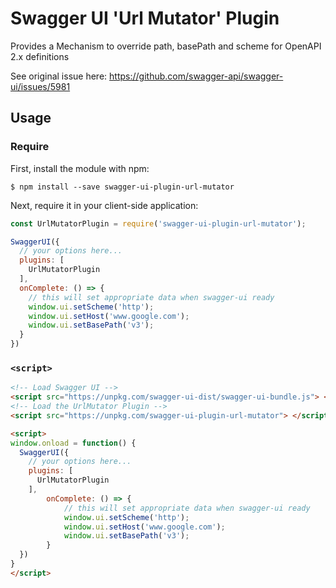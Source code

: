 Swagger UI 'Url Mutator' Plugin
==================================================================

Provides a Mechanism to override path, basePath and scheme for OpenAPI 2.x definitions

See original issue here: https://github.com/swagger-api/swagger-ui/issues/5981

## Usage

### Require

First, install the module with npm:
```
$ npm install --save swagger-ui-plugin-url-mutator
```

Next, require it in your client-side application:

```js
const UrlMutatorPlugin = require('swagger-ui-plugin-url-mutator');

SwaggerUI({
  // your options here...
  plugins: [
    UrlMutatorPlugin
  ],
  onComplete: () => {
    // this will set appropriate data when swagger-ui ready
    window.ui.setScheme('http');
    window.ui.setHost('www.google.com');
    window.ui.setBasePath('v3');
  }   
})
```

### `<script>`

```html
<!-- Load Swagger UI -->
<script src="https://unpkg.com/swagger-ui-dist/swagger-ui-bundle.js"> </script> 
<!-- Load the UrlMutator Plugin -->
<script src="https://unpkg.com/swagger-ui-plugin-url-mutator"> </script>

<script>
window.onload = function() {
  SwaggerUI({
    // your options here...
    plugins: [
      UrlMutatorPlugin
    ],
		onComplete: () => {
			// this will set appropriate data when swagger-ui ready
			window.ui.setScheme('http');
			window.ui.setHost('www.google.com');
			window.ui.setBasePath('v3');
		}   
  })
}
</script>
```
